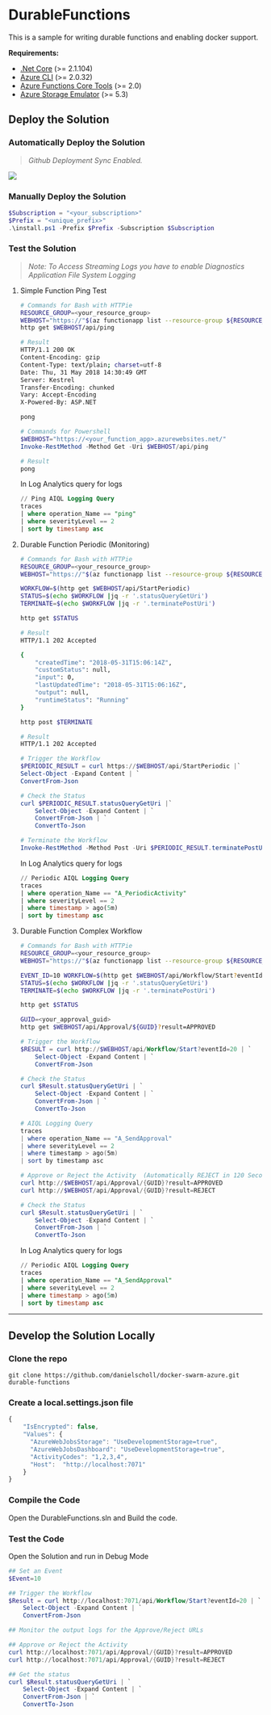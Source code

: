 # DurableFunctions

This is a sample for writing durable functions  and enabling docker support.

__Requirements:__

- [.Net Core](https://www.microsoft.com/net/download/windows)  (>= 2.1.104)
- [Azure CLI](https://docs.microsoft.com/en-us/cli/azure/install-azure-cli?view=azure-cli-latest) (>= 2.0.32)
- [Azure Functions Core Tools](https://github.com/Azure/azure-functions-core-tools) (>= 2.0)
- [Azure Storage Emulator](https://docs.microsoft.com/en-us/azure/storage/common/storage-use-emulator) (>= 5.3)


## Deploy the Solution

### Automatically Deploy the Solution
> _Github Deployment Sync Enabled._

<a href="https://portal.azure.com/#create/Microsoft.Template/uri/https%3A%2F%2Fraw.githubusercontent.com%2Fdanielscholl%2Fazure-durablefunctions%2Fmaster%2Fazuredeploy.json" target="_blank">
    <img src="http://azuredeploy.net/deploybutton.png"/>
</a>

### Manually Deploy the Solution
```powershell
$Subscription = "<your_subscription>"
$Prefix = "<unique_prefix>"
.\install.ps1 -Prefix $Prefix -Subscription $Subscription
```

### Test the Solution

> _Note: To Access Streaming Logs you have to enable Diagnostics Application File System Logging_

1. Simple Function Ping Test

    ```bash
    # Commands for Bash with HTTPie
    RESOURCE_GROUP=<your_resource_group>
    WEBHOST="https://"$(az functionapp list --resource-group ${RESOURCE_GROUP} --query [].defaultHostName -otsv)
    http get $WEBHOST/api/ping

    # Result
    HTTP/1.1 200 OK
    Content-Encoding: gzip
    Content-Type: text/plain; charset=utf-8
    Date: Thu, 31 May 2018 14:30:49 GMT
    Server: Kestrel
    Transfer-Encoding: chunked
    Vary: Accept-Encoding
    X-Powered-By: ASP.NET

    pong
    ```

    ```powershell
    # Commands for Powershell
    $WEBHOST="https://<your_function_app>.azurewebsites.net/"
    Invoke-RestMethod -Method Get -Uri $WEBHOST/api/ping

    # Result
    pong
    ```

    In Log Analytics query for logs

    ```sql
    // Ping AIQL Logging Query
    traces
    | where operation_Name == "ping" 
    | where severityLevel == 2
    | sort by timestamp asc 
    ```

1.  Durable Function Periodic (Monitoring)
    ```bash
    # Commands for Bash with HTTPie
    RESOURCE_GROUP=<your_resource_group>
    WEBHOST="https://"$(az functionapp list --resource-group ${RESOURCE_GROUP} --query [].defaultHostName -otsv)
    
    WORKFLOW=$(http get $WEBHOST/api/StartPeriodic)
    STATUS=$(echo $WORKFLOW |jq -r '.statusQueryGetUri')
    TERMINATE=$(echo $WORKFLOW |jq -r '.terminatePostUri')

    http get $STATUS
    
    # Result
    HTTP/1.1 202 Accepted

    {
        "createdTime": "2018-05-31T15:06:14Z",
        "customStatus": null,
        "input": 0,
        "lastUpdatedTime": "2018-05-31T15:06:16Z",
        "output": null,
        "runtimeStatus": "Running"
    }

    http post $TERMINATE

    # Result
    HTTP/1.1 202 Accepted
    ```

    ```powershell
    # Trigger the Workflow
    $PERIODIC_RESULT = curl https://$WEBHOST/api/StartPeriodic |`
    Select-Object -Expand Content | `
    ConvertFrom-Json

    # Check the Status
    curl $PERIODIC_RESULT.statusQueryGetUri |`
        Select-Object -Expand Content | `
        ConvertFrom-Json | `
        ConvertTo-Json

    # Terminate the Workflow
    Invoke-RestMethod -Method Post -Uri $PERIODIC_RESULT.terminatePostUri

    ```

    In Log Analytics query for logs

    ```sql
    // Periodic AIQL Logging Query
    traces
    | where operation_Name == "A_PeriodicActivity" 
    | where severityLevel == 2
	| where timestamp > ago(5m)
    | sort by timestamp asc 
    ```

1.  Durable Function Complex Workflow
    ```bash
    # Commands for Bash with HTTPie
    RESOURCE_GROUP=<your_resource_group>
    WEBHOST="https://"$(az functionapp list --resource-group ${RESOURCE_GROUP} --query [].defaultHostName -otsv)
    
    EVENT_ID=10 WORKFLOW=$(http get $WEBHOST/api/Workflow/Start?eventId=${EVENT_ID})
    STATUS=$(echo $WORKFLOW |jq -r '.statusQueryGetUri')
    TERMINATE=$(echo $WORKFLOW |jq -r '.terminatePostUri')

    http get $STATUS

	GUID=<your_approval_guid>
	http get $WEBHOST/api/Approval/${GUID}?result=APPROVED
    ```


    ```powershell
    # Trigger the Workflow
    $RESULT = curl http://$WEBHOST/api/Workflow/Start?eventId=20 | `
        Select-Object -Expand Content | `
        ConvertFrom-Json

    # Check the Status
    curl $Result.statusQueryGetUri | `
        Select-Object -Expand Content | `
        ConvertFrom-Json | `
        ConvertTo-Json

    # AIQL Logging Query
    traces
    | where operation_Name == "A_SendApproval"
    | where severityLevel == 2
	| where timestamp > ago(5m)
    | sort by timestamp asc 

    # Approve or Reject the Activity  (Automatically REJECT in 120 Seconds)
    curl http://$WEBHOST/api/Approval/{GUID}?result=APPROVED
    curl http://$WEBHOST/api/Approval/{GUID}?result=REJECT

    # Check the Status
    curl $Result.statusQueryGetUri | `
        Select-Object -Expand Content | `
        ConvertFrom-Json | `
        ConvertTo-Json
    ```

	In Log Analytics query for logs

    ```sql
    // Periodic AIQL Logging Query
    traces
    | where operation_Name == "A_SendApproval"
    | where severityLevel == 2
	| where timestamp > ago(5m)
    | sort by timestamp asc 
    ```

------------

## Develop the Solution Locally
### Clone the repo

`git clone https://github.com/danielscholl/docker-swarm-azure.git durable-functions`


### Create a local.settings.json file

```javascript
{
    "IsEncrypted": false,
    "Values": {
      "AzureWebJobsStorage": "UseDevelopmentStorage=true",
      "AzureWebJobsDashboard": "UseDevelopmentStorage=true",
      "ActivityCodes": "1,2,3,4",
      "Host":  "http://localhost:7071"
    }
}
```
### Compile the Code

Open the DurableFunctions.sln and Build the code.


### Test the Code

Open the Solution and run in Debug Mode

```powershell
## Set an Event
$Event=10

## Trigger the Workflow
$Result = curl http://localhost:7071/api/Workflow/Start?eventId=20 | `
    Select-Object -Expand Content | `
    ConvertFrom-Json

## Monitor the output logs for the Approve/Reject URLs

## Approve or Reject the Activity
curl http://localhost:7071/api/Approval/{GUID}?result=APPROVED
curl http://localhost:7071/api/Approval/{GUID}?result=REJECT

## Get the status
curl $Result.statusQueryGetUri | `
    Select-Object -Expand Content | `
    ConvertFrom-Json | `
    ConvertTo-Json
```